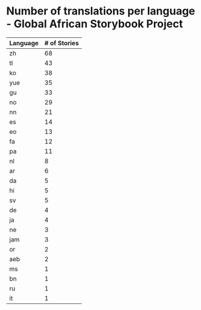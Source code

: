 # Number of translations per language - Global African Storybook Project

Language | # of Stories
-------- | ------------
zh | 68
tl | 43
ko | 38
yue | 35
gu | 33
no | 29
nn | 21
es | 14
eo | 13
fa | 12
pa | 11
nl | 8
ar | 6
da | 5
hi | 5
sv | 5
de | 4
ja | 4
ne | 3
jam | 3
or | 2
aeb | 2
ms | 1
bn | 1
ru | 1
it | 1

